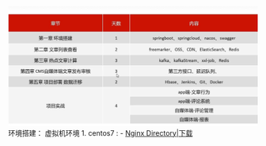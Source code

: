 
![](BEFORE/附件/Pasted%20image%2020231103152957.png)
环境搭建：
	虚拟机环境
		1. centos7 : - [Nginx Directory|下载](https://mirror.iscas.ac.cn/centos/7/isos/x86_64/)